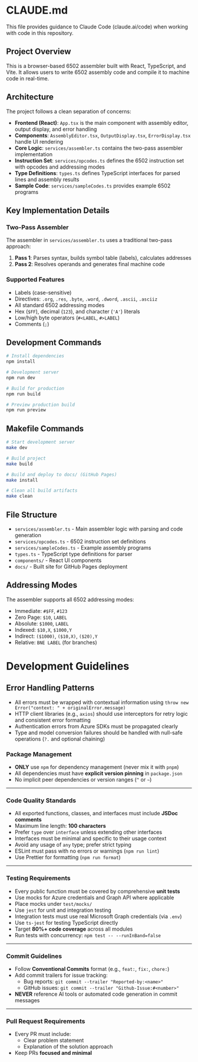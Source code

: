 # CLAUDE.md

This file provides guidance to Claude Code (claude.ai/code) when working with code in this repository.

## Project Overview

This is a browser-based 6502 assembler built with React, TypeScript, and Vite. It allows users to write 6502 assembly code and compile it to machine code in real-time.

## Architecture

The project follows a clean separation of concerns:

- **Frontend (React)**: `App.tsx` is the main component with assembly editor, output display, and error handling
- **Components**: `AssemblyEditor.tsx`, `OutputDisplay.tsx`, `ErrorDisplay.tsx` handle UI rendering
- **Core Logic**: `services/assembler.ts` contains the two-pass assembler implementation
- **Instruction Set**: `services/opcodes.ts` defines the 6502 instruction set with opcodes and addressing modes
- **Type Definitions**: `types.ts` defines TypeScript interfaces for parsed lines and assembly results
- **Sample Code**: `services/sampleCodes.ts` provides example 6502 programs

## Key Implementation Details

### Two-Pass Assembler
The assembler in `services/assembler.ts` uses a traditional two-pass approach:
1. **Pass 1**: Parses syntax, builds symbol table (labels), calculates addresses
2. **Pass 2**: Resolves operands and generates final machine code

### Supported Features
- Labels (case-sensitive)
- Directives: `.org`, `.res`, `.byte`, `.word`, `.dword`, `.ascii`, `.asciiz`
- All standard 6502 addressing modes
- Hex (`$FF`), decimal (`123`), and character (`'A'`) literals
- Low/high byte operators (`#<LABEL`, `#>LABEL`)
- Comments (`;`)

## Development Commands

```bash
# Install dependencies
npm install

# Development server
npm run dev

# Build for production
npm run build

# Preview production build
npm run preview
```

## Makefile Commands

```bash
# Start development server
make dev

# Build project
make build

# Build and deploy to docs/ (GitHub Pages)
make install

# Clean all build artifacts
make clean
```

## File Structure

- `services/assembler.ts` - Main assembler logic with parsing and code generation
- `services/opcodes.ts` - 6502 instruction set definitions
- `services/sampleCodes.ts` - Example assembly programs
- `types.ts` - TypeScript type definitions for parser
- `components/` - React UI components
- `docs/` - Built site for GitHub Pages deployment

## Addressing Modes

The assembler supports all 6502 addressing modes:
- Immediate: `#$FF`, `#123`
- Zero Page: `$10`, `LABEL`
- Absolute: `$1000`, `LABEL`
- Indexed: `$10,X`, `$1000,Y`
- Indirect: `($1000)`, `($10,X)`, `($20),Y`
- Relative: `BNE LABEL` (for branches)

# Development Guidelines

## Error Handling Patterns

- All errors must be wrapped with contextual information using `throw new Error("context: " + originalError.message)`
- HTTP client libraries (e.g., `axios`) should use interceptors for retry logic and consistent error formatting
- Authentication errors from Azure SDKs must be propagated clearly
- Type and model conversion failures should be handled with null-safe operations (`?.` and optional chaining)

### Package Management

- **ONLY** use `npm` for dependency management (never mix it with `pnpm`)
- All dependencies must have **explicit version pinning** in `package.json`
- No implicit peer dependencies or version ranges (`^` or `~`)

---

### Code Quality Standards

- All exported functions, classes, and interfaces must include **JSDoc comments**
- Maximum line length: **100 characters**
- Prefer `type` over `interface` unless extending other interfaces
- Interfaces must be minimal and specific to their usage context
- Avoid any usage of `any` type; prefer strict typing
- ESLint must pass with no errors or warnings (`npm run lint`)
- Use Prettier for formatting (`npm run format`)

---

### Testing Requirements

- Every public function must be covered by comprehensive **unit tests**
- Use mocks for Azure credentials and Graph API where applicable
- Place mocks under `test/mocks/`
- Use `jest` for unit and integration testing
- Integration tests must use real Microsoft Graph credentials (via `.env`)
- Use `ts-jest` for testing TypeScript directly
- Target **80%+ code coverage** across all modules
- Run tests with concurrency: `npm test -- --runInBand=false`

---

### Commit Guidelines

- Follow **Conventional Commits** format (e.g., `feat:`, `fix:`, `chore:`)
- Add commit trailers for issue tracking:
  - Bug reports: `git commit --trailer "Reported-by:<name>"`
  - GitHub issues: `git commit --trailer "Github-Issue:#<number>"`
- **NEVER** reference AI tools or automated code generation in commit messages

---

### Pull Request Requirements

- Every PR must include:
  - Clear problem statement
  - Explanation of the solution approach
- Keep PRs **focused and minimal**
